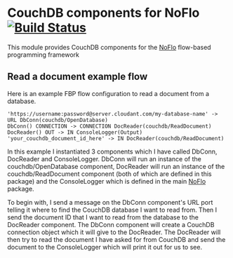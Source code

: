 CouchDB components for NoFlo [![Build Status](https://secure.travis-ci.org/bergie/noflo-couchdb.png?branch=master)](https://travis-ci.org/bergie/noflo-couchdb)
=========================

This module provides CouchDB components for the [NoFlo](http://noflojs.org/) flow-based programming framework

Read a document example flow
----------------------------
Here is an example FBP flow configuration to read a document from a database.

    'https://username:password@server.cloudant.com/my-database-name' -> URL DbConn(couchdb/OpenDatabase)
    DbConn() CONNECTION -> CONNECTION DocReader(couchdb/ReadDocument)
    DocReader() OUT -> IN ConsoleLogger(Output)
    'your_couchdb_document_id_here' -> IN DocReader(couchdb/ReadDocument)

In this example I instantiated 3 components which I have called DbConn, DocReader and ConsoleLogger.  DbConn will run an instance of the couchdb/OpenDatabase component, DocReader will run an instance of the couchdb/ReadDocument component (both of which are defined in this package) and the ConsoleLogger which is defined in the main [NoFlo](http://noflojs.org/) package.

To begin with, I send a message on the DbConn component's URL port telling it where to find the CouchDB database I want to read from.  Then I send the document ID that I want to read from the database to the DocReader component.  The DbConn component will create a CouchDB connection object which it will give to the DocReader.  The DocReader will then try to read the document I have asked for from CouchDB and send the document to the ConsoleLogger which will print it out for us to see.
